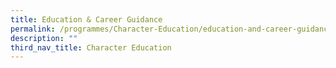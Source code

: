 ```yaml
---
title: Education & Career Guidance
permalink: /programmes/Character-Education/education-and-career-guidance/
description: ""
third_nav_title: Character Education
---
```

